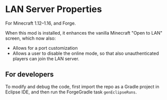 # LAN Server Properties
For Minecraft 1.12–1.16, and Forge.

When this mod is installed, it enhances the vanilla Minecraft "Open to LAN" screen, which now also:
* Allows for a port customization
* Allows a user to disable the online mode, so that also unauthenticated players can join the LAN server.

## For developers
To modify and debug the code, first import the repo as a Gradle project in Eclipse IDE, and then run the ForgeGradle task `genEclipseRuns`.
